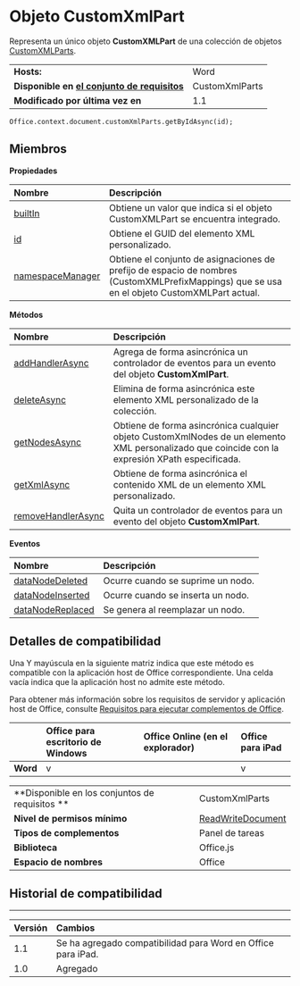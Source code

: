 
# Objeto CustomXmlPart
Representa un único objeto **CustomXMLPart** de una colección de objetos [CustomXMLParts](../../reference/shared/customxmlparts.customxmlparts.md).

|||
|:-----|:-----|
|**Hosts:**|Word|
|**Disponible en [el conjunto de requisitos](../../docs/overview/specify-office-hosts-and-api-requirements.md)**|CustomXmlParts|
|**Modificado por última vez en**|1.1|

```
Office.context.document.customXmlParts.getByIdAsync(id);
```


## Miembros


**Propiedades**


|**Nombre**|**Descripción**|
|:-----|:-----|
|[builtIn](../../reference/shared/customxmlpart.builtin.md)|Obtiene un valor que indica si el objeto CustomXMLPart se encuentra integrado.|
|[id](../../reference/shared/customxmlpart.id.md)|Obtiene el GUID del elemento XML personalizado.|
|[namespaceManager](../../reference/shared/customxmlpart.namespacemanager.md)|Obtiene el conjunto de asignaciones de prefijo de espacio de nombres (CustomXMLPrefixMappings) que se usa en el objeto CustomXMLPart actual.|

**Métodos**


|**Nombre**|**Descripción**|
|:-----|:-----|
|[addHandlerAsync](../../reference/shared/customxmlpart.addhandlerasync.md)|Agrega de forma asincrónica un controlador de eventos para un evento del objeto **CustomXmlPart**.|
|[deleteAsync](../../reference/shared/customxmlpart.deleteasync.md)|Elimina de forma asincrónica este elemento XML personalizado de la colección.|
|[getNodesAsync](../../reference/shared/customxmlpart.getnodesasync.md)|Obtiene de forma asincrónica cualquier objeto CustomXmlNodes de un elemento XML personalizado que coincide con la expresión XPath especificada.|
|[getXmlAsync](../../reference/shared/customxmlpart.getxmlasync.md)|Obtiene de forma asincrónica el contenido XML de un elemento XML personalizado.|
|[removeHandlerAsync](../../reference/shared/customxmlpart.removehandlerasync.md)|Quita un controlador de eventos para un evento del objeto **CustomXmlPart**.|

**Eventos**


|**Nombre**|**Descripción**|
|:-----|:-----|
|[dataNodeDeleted](../../reference/shared/customxmlpart.datanodedeleted.event.md)|Ocurre cuando se suprime un nodo.|
|[dataNodeInserted](../../reference/shared/customxmlpart.datanodeinserted.event.md)|Ocurre cuando se inserta un nodo.|
|[dataNodeReplaced](../../reference/shared/customxmlpart.datanodereplaced.event.md)|Se genera al reemplazar un nodo.|

## Detalles de compatibilidad


Una Y mayúscula en la siguiente matriz indica que este método es compatible con la aplicación host de Office correspondiente. Una celda vacía indica que la aplicación host no admite este método.

Para obtener más información sobre los requisitos de servidor y aplicación host de Office, consulte [Requisitos para ejecutar complementos de Office](../../docs/overview/requirements-for-running-office-add-ins.md).


||**Office para escritorio de Windows**|**Office Online (en el explorador)**|**Office para iPad**|
|:-----|:-----|:-----|:-----|
|**Word**|v||v|

|||
|:-----|:-----|
|**Disponible en los conjuntos de requisitos **|CustomXmlParts|
|**Nivel de permisos mínimo**|[ReadWriteDocument](../../docs/develop/requesting-permissions-for-api-use-in-content-and-task-pane-add-ins.md)|
|**Tipos de complementos**|Panel de tareas|
|**Biblioteca**|Office.js|
|**Espacio de nombres**|Office|

## Historial de compatibilidad



****


|**Versión**|**Cambios**|
|:-----|:-----|
|1.1|Se ha agregado compatibilidad para Word en Office para iPad.|
|1.0|Agregado|
